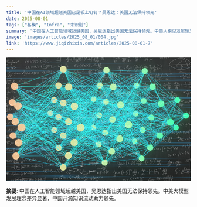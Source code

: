 ```yaml
---
title: '中国在AI领域超越美国已是板上钉钉？吴恩达：美国无法保持领先'
date: 2025-08-01
tags: ["基模", "Infra", "未识别"]
summary: '中国在人工智能领域超越美国，吴恩达指出美国无法保持领先。中美大模型发展理念差异显著，中国开源知识流动助力领先。'
image: 'images/articles/2025_08_01/004.jpg'
link: 'https://www.jiqizhixin.com/articles/2025-08-01-7'
---
```

![中国在AI领域超越美国已是板上钉钉？吴恩达：美国无法保持领先](images/articles/2025_08_01/004.jpg)

**摘要**: 中国在人工智能领域超越美国，吴恩达指出美国无法保持领先。中美大模型发展理念差异显著，中国开源知识流动助力领先。
